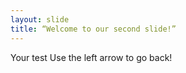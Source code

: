 ```yaml
---
layout: slide
title: “Welcome to our second slide!”
---
```

Your test
Use the left arrow to go back!